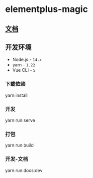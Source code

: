 # elementplus-magic

## **[文档](https://f-one-1.github.io/elementplus-magic/)** 

## 开发环境

- Node.js - `14.x`
- yarn - `1.22`
- Vue CLI - `5`

### 下载依赖
yarn install

### 开发
yarn run serve

### 打包
yarn run build

### 开发-文档
yarn run docs:dev

